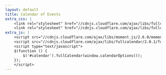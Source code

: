 ```yaml
---
layout: default
title: Calendar of Events
extra_css: |
    <link rel="stylesheet" href="//cdnjs.cloudflare.com/ajax/libs/fullcalendar/2.0.1/fullcalendar.css">
    <link rel="stylesheet" href="//cdnjs.cloudflare.com/ajax/libs/fullcalendar/2.0.1/fullcalendar.print.css">
extra_js: |
    <script src="//cdnjs.cloudflare.com/ajax/libs/moment.js/2.6.0/moment.min.js"></script>
    <script src="//cdnjs.cloudflare.com/ajax/libs/fullcalendar/2.0.1/fullcalendar.min.js"></script>
    <script type="text/javascript">
    $(function () {
        $('#calendar').fullCalendar(window.calendarOptions());
    });
    </script>
---
```



<script type="text/javascript">
    window.calendarOptions = function () {
        var opts = {};
        opts.events = [
            {% for event in site.categories.calendar %}
            {
                title: {{event.title | jsonify }},
                start: "{{event.date | date: "%F" }}" {% if event.start %} + "T" + {{event.start | jsonify}} {% endif %},
                end: "{{event.date | date: "%F" }}" {% if event.end %} + "T" + {{event.end | jsonify}} {% endif %},
                url: {{event.url | jsonify }}
            }
            {% if forloop.last == false %},{% endif %}
            {% endfor %}
        ];
        return opts;
    };
</script>

<div id="calendar"></div>
